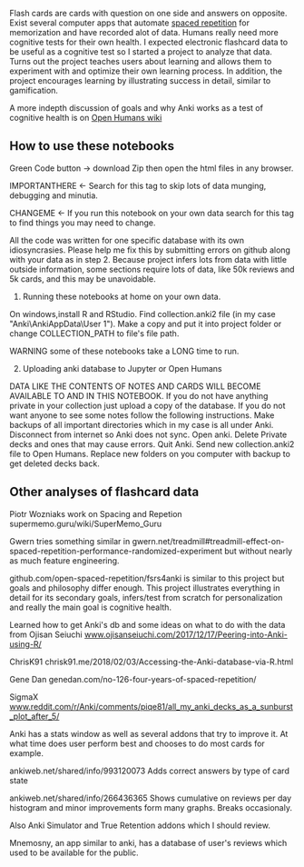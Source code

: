 Flash cards are cards with question on one side and answers on opposite. Exist several computer apps that automate [spaced repetition]( www.gwern.net/Spaced-repetition) for memorization and have recorded alot of data. Humans really need more cognitive tests for their own health. I expected electronic flashcard data to be useful as a cognitive test so I started a project to analyze that data. Turns out the project teaches users about learning and allows them to experiment with and optimize their own learning process. In addition, the project encourages learning by illustrating success in detail, similar to gamification. 

A more indepth discussion of goals and why Anki works as a test of cognitive health is on [Open Humans wiki](wiki.openhumans.org/wiki/Flash_Cards_as_Cognitive_Test.)
 

## How to use these notebooks 
Green Code button ->  download Zip then open the html files in any browser.

IMPORTANTHERE \<- Search for this tag to skip lots of data munging,
debugging and minutia.

CHANGEME \<- If you run this notebook on your own data search for this
tag to find things you may need to change.

All the code was written for one specific database with its own idiosyncrasies. Please help me fix this by submitting errors on github along with your data as in step 2. Because project infers lots from data with little outside information, some sections require lots of data, like 50k reviews and 5k cards, and this may be unavoidable.   

1. Running these notebooks at home on your own data. 

On windows,install R and RStudio. Find collection.anki2 file (in my case "Anki\AnkiAppData\User 1"). Make a copy and put it into project folder or change COLLECTION_PATH to file's file path.

WARNING some of these notebooks take a LONG time to run. 

2. Uploading anki database to Jupyter or Open Humans

DATA LIKE THE CONTENTS OF NOTES AND CARDS WILL BECOME AVAILABLE TO AND IN THIS NOTEBOOK. If you do not have anything private in your collection just upload a copy of the database. If you do not want anyone to see some notes follow the following instructions. Make backups of all important directories which in my case is all under Anki. Disconnect from internet so Anki does not sync. Open anki. Delete Private decks and ones that may cause errors. Quit Anki. Send new collection.anki2 file to Open Humans. Replace new folders on you computer with backup to get deleted decks back.

## Other analyses of flashcard data 

Piotr Wozniaks work on Spacing and Repetion supermemo.guru/wiki/SuperMemo_Guru

Gwern tries something similar in gwern.net/treadmill#treadmill-effect-on-spaced-repetition-performance-randomized-experiment but without nearly as much feature engineering. 

github.com/open-spaced-repetition/fsrs4anki is similar to this project but goals and philosophy differ enough. This project illustrates everything in detail for its secondary goals, infers/test from scratch for personalization and really the main goal is cognitive health.

Learned how to get Anki's db and some ideas on what to do with the data from Ojisan Seiuchi
www.ojisanseiuchi.com/2017/12/17/Peering-into-Anki-using-R/

ChrisK91 chrisk91.me/2018/02/03/Accessing-the-Anki-database-via-R.html

Gene Dan genedan.com/no-126-four-years-of-spaced-repetition/

SigmaX www.reddit.com/r/Anki/comments/piqe81/all_my_anki_decks_as_a_sunburst_plot_after_5/

Anki has a stats window as well as several addons that try to improve
it. At what time does user perform best and chooses to do most cards for example.

ankiweb.net/shared/info/993120073 Adds correct answers by type
of card state

ankiweb.net/shared/info/266436365 Shows cumulative on reviews
per day histogram and minor improvements form many graphs. Breaks
occasionaly.

Also Anki Simulator and True Retention addons which I should review.

Mnemosny, an app similar to anki, has a database of user's reviews
which used to be available for the public.
